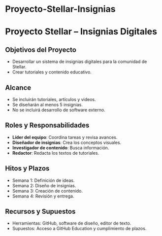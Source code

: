 # Proyecto-Stellar-Insignias
# Proyecto Stellar – Insignias Digitales

## Objetivos del Proyecto
- Desarrollar un sistema de insignias digitales para la comunidad de Stellar.
- Crear tutoriales y contenido educativo.

## Alcance
- Se incluirán tutoriales, artículos y videos.
- Se diseñarán al menos 5 insignias.
- No se incluirá desarrollo de software externo.

## Roles y Responsabilidades
- **Líder del equipo**: Coordina tareas y revisa avances.
- **Diseñador de insignias**: Crea los conceptos visuales.
- **Investigador de contenido**: Busca información.
- **Redactor**: Redacta los textos de tutoriales.

## Hitos y Plazos
- Semana 1: Definición de ideas.
- Semana 2: Diseño de insignias.
- Semana 3: Creación de contenido.
- Semana 4: Revisión y entrega.

## Recursos y Supuestos
- Herramientas: GitHub, software de diseño, editor de texto.
- Supuestos: Acceso a GitHub Education y cumplimiento de plazos.
